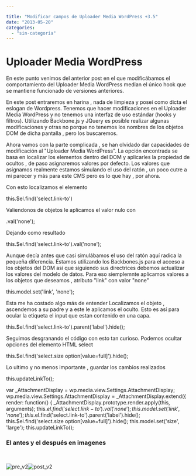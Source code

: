 ```yaml
---

title: "Modificar campos de Uploader Media WordPress +3.5"
date: "2013-05-20"
categories: 
  - "sin-categoria"
---
```


# Uploader Media WordPress

En este punto venimos del anterior post en el que modificábamos el comportamiento del Uploader Media WordPress median el único hook que se mantiene funcionado de versiones anteriores.

En este post entraremos en harina , nada de limpieza y poseí como dicta el eslogan de Wordpress. Tenemos que hacer modificaciones en el Uploader Media WordPress y no tenemos una interfaz de uso estándar (hooks y filtros). Utilizando Backbone.js y JQuery es posible realizar algunas modificaciones y otras no porque no tenemos los nombres de los objetos DOM de dicha pantalla , pero los buscaremos.

Ahora vamos con la parte complicada , se han olvidado dar capacidades de modificación al "Uploader Media WordPress". La opción encontrada se basa en localizar los elementos dentro del DOM y aplicarles la propiedad de ocultos , de paso asignaremos valores por defecto. Los valores que asignamos realmente estamos simulando el uso del ratón , un poco cutre a mi parecer y más para este CMS pero es lo que hay , por ahora.

Con esto localizamos el elemento

this.$el.find('select.link-to')

Valiendonos de objetos le aplicamos el valor nulo con

.val('none');

Dejando como resultado

this.$el.find('select.link-to').val('none');

Aunque decía antes que casi simulábamos el uso del ratón aquí radica la pequeña diferencia. Estamos utilizando los Backbones.js para el acceso a los objetos del DOM así que siguiendo sus directrices debemos actualizar los valores del modelo de datos. Para eso siemplemnte aplicamos valores a los objetos que deseamos , atributo "link" con valor "none"

this.model.set('link', 'none');

Esta me ha costado algo más de entender Localizamos el objeto , ascendemos a su padre y a este le aplicamos el oculto. Esto es así para ocular la etiqueta el input que estan contenido en una capa.

this.$el.find('select.link-to').parent('label').hide();

Seguimos desgranando el código con esto tan curioso. Podemos ocultar opciones del elemento HTML select

this.$el.find('select.size option\[value=full\]').hide();

Lo ultimo y no menos importante , guardar los cambios realizados

this.updateLinkTo();

var \_AttachmentDisplay = wp.media.view.Settings.AttachmentDisplay;
	wp.media.view.Settings.AttachmentDisplay = \_AttachmentDisplay.extend({
		render: function() {
			\_AttachmentDisplay.prototype.render.apply(this, arguments);
			this.$el.find('select.link-to').val('none');
			this.model.set('link', 'none');
			this.$el.find('select.link-to').parent('label').hide();
			this.$el.find('select.size option\[value=full\]').hide();
			this.model.set('size', 'large');
			this.updateLinkTo();

### El antes y el después en imagenes

 

![pre_v2](images/8710387103_2346c0b55d_z.jpg)![post_v2](images/8711510292_6b39daa9ef_z.jpg)
